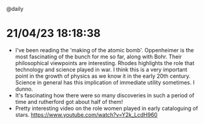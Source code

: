 @daily
# 21/04/23 18:18:38

* I've been reading the 'making of the atomic bomb'. Oppenheimer is the most fascinating of the bunch for me so far,
  along with Bohr. Their philosophical viewpoints are interesting. Rhodes highlights the role that technology and
  science played in war. I think this is a very important point in the growth of physics as we know it in the early 20th
  century. Science in general has this implication of immediate utility sometimes. I dunno.
* It's fascinating how there were so many discoveries in such a period of time and rutherford got about half of them!
* Pretty interesting video on the role women played in early cataloguing of stars. https://www.youtube.com/watch?v=Y2k_LcdH960
